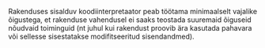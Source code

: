 Rakenduses sisalduv koodiinterpretaator peab töötama minimaalselt vajalike
õigustega, et rakenduse vahendusel ei saaks teostada suuremaid õiguseid nõudvaid
toiminguid (nt juhul kui rakendust proovib ära kasutada pahavara või sellesse
sisestatakse modifitseeritud sisendandmed).
